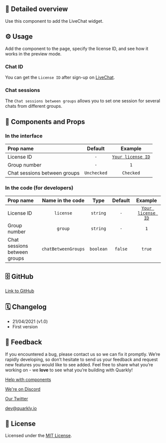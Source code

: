 ## 📖 Detailed overview

Use this component to add the LiveChat widget.

## ⚙️ Usage

Add the component to the page, specify the license ID, and see how it works in the preview mode.

### Chat ID

You can get the `License ID` after sign-up on [LiveChat](https://www.livechat.com/help/install-livechat).

### Chat sessions

The `Chat sessions between groups` allows you to set one session for several chats from different groups.

## 🧩 Components and Props

### In the interface

| Prop name                    |   Default   |                               Example                               |
| :--------------------------- | :---------: | :-----------------------------------------------------------------: |
| License ID                   |     `-`     | [`Your license ID`](https://www.livechat.com/help/install-livechat) |
| Group number                 |     `-`     |                                 `1`                                 |
| Chat sessions between groups | `Unchecked` |                              `Checked`                              |

### In the code (for developers)

| Prop name                    |  Name in the code   |   Type    | Default |                               Example                               |
| :--------------------------- | :-----------------: | :-------: | :-----: | :-----------------------------------------------------------------: |
| License ID                   |      `license`      | `string`  |   `-`   | [`Your license ID`](https://www.livechat.com/help/install-livechat) |
| Group number                 |       `group`       | `string`  |   `-`   |                                 `1`                                 |
| Chat sessions between groups | `chatBetweenGroups` | `boolean` | `false` |                               `true`                                |

## 🗄 GitHub

[Link to GitHub](https://github.com/quarkly/community-kit/blob/master/src/LiveChat.js)

## 🗓 Changelog

-   21/04/2021 (v1.0)
-   First version

## 📮 Feedback

If you encountered a bug, please contact us so we can fix it promptly. We’re rapidly developing, so don’t hesitate to send us your feedback and request new features you would like to see added. Feel free to share what you’re working on - we **love** to see what you’re building with Quarkly!

[Help with components](https://community.quarkly.io/c/requests/11)

[We're on Discord](https://discord.gg/SuF9vCMJGW)

[Our Twitter](https://twitter.com/quarklyapp)

[dev@quarkly.io](mailto:dev@quarkly.io)

## 📝 License

Licensed under the [MIT License](https://raw.githubusercontent.com/quarkly/community-kit/master/LICENSE).
